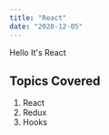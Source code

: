 ```yaml
---
title: "React"
date: "2020-12-05"
---
```


Hello It's React

## Topics Covered

1. React
2. Redux
3. Hooks